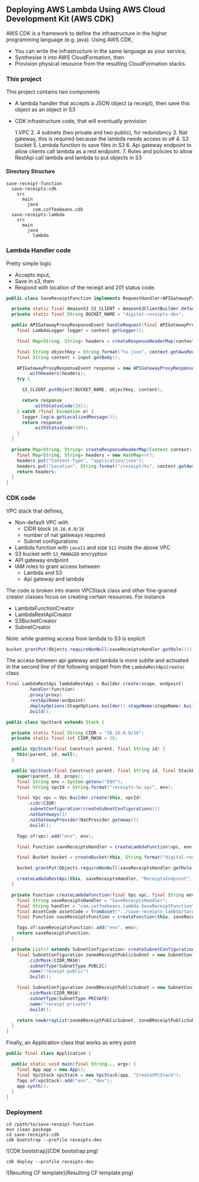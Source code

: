 ## Deploying AWS Lambda Using AWS Cloud Development Kit (AWS CDK)

AWS CDK is a framework to define the infrastructure in the higher programming language (e.g. java).
Using AWS CDK, 
* You can write the infrastructure in the same language as your service,
* Synthesise it into AWS CloudFormation, then
* Provision physical resource from the resulting CloudFormation stacks.

### This project
This project contains two components
* A lambda handler that accepts a JSON object (a receipt), then save this object as an object in S3
* CDK infrastructure code, that will eventually provision

  1.VPC
  2. 4 subnets (two private and two public), for redundancy
  3. Nat gateway, this is required because the lambda needs access to s#
  4. S3 bucket
  5. Lambda function to save files in S3
  6. Api gateway endpoint to allow clients call lambda as a rest endpoint.
  7. Roles and policies to allow RestApi call lambda and lambda to put objects in S3

#### Directory Structure
```
save-receipt-function
  save-receipts-cdk
    src
      main
        java
          com.coffeebeans.cdk
  save-receipts-lambda
    src
      main
        java
          lambda
```

### Lambda Handler code
Pretty simple logic 
* Accepts input,
* Save in s3, then
* Respond with location of the receipt and 201 status code.

```java
public class SaveReceiptFunction implements RequestHandler<APIGatewayProxyRequestEvent, APIGatewayProxyResponseEvent> {

  private static final AmazonS3 S3_CLIENT = AmazonS3ClientBuilder.defaultClient();
  private static final String BUCKET_NAME = "digital-receipts-dev";

  public APIGatewayProxyResponseEvent handleRequest(final APIGatewayProxyRequestEvent input, final Context context) {
    final LambdaLogger logger = context.getLogger();

    final Map<String, String> headers = createResponseHeaderMap(context);

    final String objectKey = String.format("%s.json", context.getAwsRequestId());
    final String content = input.getBody();

    APIGatewayProxyResponseEvent response = new APIGatewayProxyResponseEvent()
        .withHeaders(headers);
    try {

      S3_CLIENT.putObject(BUCKET_NAME, objectKey, content);

      return response
          .withStatusCode(201);
    } catch (final Exception e) {
      logger.log(e.getLocalizedMessage());
      return response
          .withStatusCode(500);
    }
  }

  private Map<String, String> createResponseHeaderMap(Context context) {
    final Map<String, String> headers = new HashMap<>();
    headers.put("Content-Type", "application/json");
    headers.put("Location", String.format("/receipt/%s", context.getAwsRequestId()));
    return headers;
  }
}
```

### CDK code
VPC stack that defines,
* Non-default VPC with
  * CIDR block `10.16.0.0/16`
  * number of nat gateways required
  * Subnet configurations
* Lambda function with `java11` and size `512` inside the above VPC
* S3 bucket with `S3_MANAGED` encryption
* API gateway endpoint
* IAM roles to grant access between
  * Lambda and S3
  * Api gateway and lambda

The code is broken into manin VPCStack class and other fine-grained creator classes focus on creating certain resources. For instance
* LambdaFunctionCreator
* LambdaRestApiCreator
* S3BucketCreator
* SubnetCreator

Note: while granting access from lambda to S3 is explicit
```java
bucket.grantPut(Objects.requireNonNull(saveReceiptsHandler.getRole()));
```
The access between api gateway and lambda is more subtle and activated in the second line of the following snippet from the `LambdaRestApiCreator` class
```java
final LambdaRestApi lambdaRestApi = Builder.create(scope, endpoint)
        .handler(function)
        .proxy(proxy)
        .restApiName(endpoint)
        .deployOptions(StageOptions.builder().stageName(stageName).build())
        .build();
```

```java
public class VpcStack extends Stack {

  private static final String CIDR = "10.16.0.0/16";
  private static final int CIDR_MASK = 20;

  public VpcStack(final Construct parent, final String id) {
    this(parent, id, null);
  }

  public VpcStack(final Construct parent, final String id, final StackProps props) {
    super(parent, id, props);
    final String env = System.getenv("ENV");
    final String vpcId = String.format("receipts-%s-vpc", env);

    final Vpc vpc = Vpc.Builder.create(this, vpcId)
        .cidr(CIDR)
        .subnetConfiguration(createSubnetConfigurations())
        .natGateways(1)
        .natGatewayProvider(NatProvider.gateway())
        .build();

    Tags.of(vpc).add("env", env);

    final Function saveReceiptsHandler = createLambdaFunction(vpc, env);

    final Bucket bucket = createBucket(this, String.format("digital-receipts-%s", env), BLOCK_ALL, S3_MANAGED, false, false);

    bucket.grantPut(Objects.requireNonNull(saveReceiptsHandler.getRole()));

    createLambdaRestApi(this, saveReceiptsHandler, "ReceiptsEndpoint", "dev", false, "receipt", Lists.newArrayList("POST"));
  }

  private Function createLambdaFunction(final Vpc vpc, final String env) {
    final String saveReceiptsHandler = "SaveReceiptsHandler";
    final String handler = "com.coffeebeans.lambda.SaveReceiptFunction";
    final AssetCode assetCode = fromAsset("../save-receipts-lambda/target/save-receipts-lambda-0.1.jar");
    final Function saveReceiptsFunction = createFunction(this, saveReceiptsHandler, handler, JAVA_11, assetCode, vpc);

    Tags.of(saveReceiptsFunction).add("env", env);
    return saveReceiptsFunction;
  }

  private List<? extends SubnetConfiguration> createSubnetConfigurations() {
    final SubnetConfiguration zoneAReceiptPublicSubnet = new SubnetConfiguration.Builder()
        .cidrMask(CIDR_MASK)
        .subnetType(SubnetType.PUBLIC)
        .name("receipt-public")
        .build();

    final SubnetConfiguration zoneBReceiptPublicSubnet = new SubnetConfiguration.Builder()
        .cidrMask(CIDR_MASK)
        .subnetType(SubnetType.PRIVATE)
        .name("receipt-private")
        .build();

    return newArrayList(zoneAReceiptPublicSubnet, zoneBReceiptPublicSubnet);
  }
}
```

Finally, an Application class that works as entry point
```java
public final class Application {

  public static void main(final String... args) {
    final App app = new App();
    final VpcStack vpcStack = new VpcStack(app, "CreateVPCStack");
    Tags.of(vpcStack).add("env", "dev");
    app.synth();
  }
}
```

### Deployment
```shell
cd /path/to/save-receipt-function
mvn clean package  
cd save-receipts-cdk
cdk bootstrap --profile receipts-dev
```
![CDK bootstrap](CDK bootstrap.png)


```shell
cdk deploy --profile receipts-dev
```
![Resulting CF template](Resulting CF template.png)


